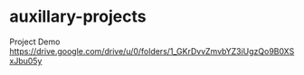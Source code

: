 # auxillary-projects

Project Demo
https://drive.google.com/drive/u/0/folders/1_GKrDvvZmvbYZ3iUgzQo9B0XSxJbu05y
